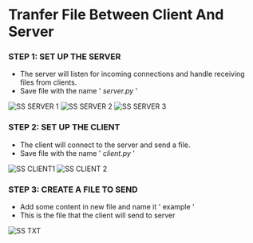 # **Tranfer File Between Client And Server**
### **STEP 1: SET UP THE SERVER**
  - The server will listen for incoming connections and handle receiving files from clients.
  - Save file with the name ' _server.py_ '
    
![SS SERVER 1](https://github.com/irnamstf/2403-ITT440/assets/167417454/f7d1c6ac-466c-409d-96e5-505555592304)
![SS SERVER 2](https://github.com/irnamstf/2403-ITT440/assets/167417454/a77ad59e-cb46-41c6-b882-29fd26c25c68)
![SS SERVER 3](https://github.com/irnamstf/2403-ITT440/assets/167417454/127fac8e-d540-41a3-a70a-a93719a1ef40)

### **STEP 2: SET UP THE CLIENT**
  - The client will connect to the server and send a file.
  - Save file with the name ' _client.py_ '
    
![SS CLIENT1](https://github.com/irnamstf/2403-ITT440/assets/167417454/f005280d-be77-4dd7-bfe4-bf6c25b58201)
![SS CLIENT 2](https://github.com/irnamstf/2403-ITT440/assets/167417454/ac2c68f7-ce26-4876-afba-5c3c88e4d018)

### **STEP 3: CREATE A FILE TO SEND**
  - Add some content in new file and name it ' example '
  - This is the file that the client will send to server

![SS TXT](https://github.com/irnamstf/2403-ITT440/assets/167417454/cc341f83-43fb-4bf2-86ea-51fba8e151e1)
